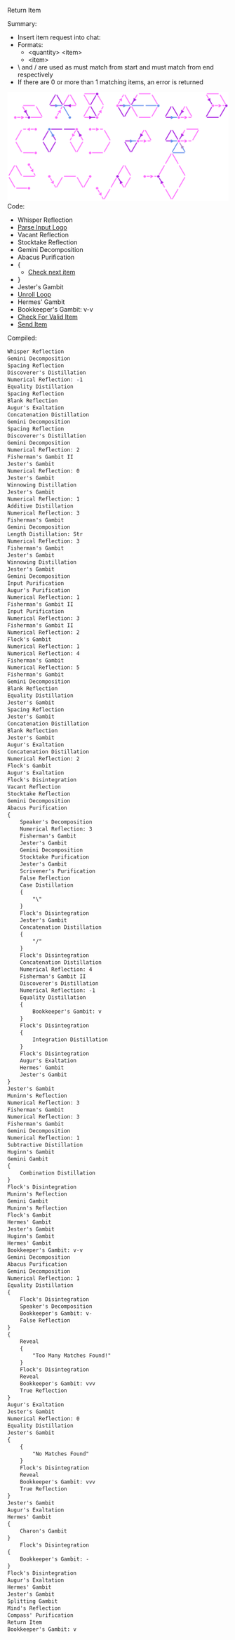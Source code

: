 Return Item

Summary:
* Insert item request into chat:
* Formats:
	* \<quantity> \<item>
	* \<item>
* \\ and / are used as must match from start and must match from end respectively
* If there are 0 or more than 1 matching items, an error is returned

![Retrieve Item](Images/Retrieve%20Item.png)
Code:
* Whisper Reflection
* [Parse Input Logo](Images/Parse%20Input%20Logo.png)
* Vacant Reflection
* Stocktake Reflection
* Gemini Decomposition
* Abacus Purification
* {
	* [Check next item](Check%20next%20item.md)
* }
* Jester's Gambit
* [Unroll Loop](Unroll%20Loop.md)
* Hermes' Gambit
* Bookkeeper's Gambit: v-v
* [Check For Valid Item](Check%20For%20Valid%20Item.md)
* [Send Item](Send%20Item.md)

Compiled:
```
Whisper Reflection
Gemini Decomposition
Spacing Reflection
Discoverer's Distillation
Numerical Reflection: -1
Equality Distillation
Spacing Reflection
Blank Reflection
Augur's Exaltation
Concatenation Distillation
Gemini Decomposition
Spacing Reflection
Discoverer's Distillation
Gemini Decomposition
Numerical Reflection: 2
Fisherman's Gambit II
Jester's Gambit
Numerical Reflection: 0
Jester's Gambit
Winnowing Distillation
Jester's Gambit
Numerical Reflection: 1
Additive Distillation
Numerical Reflection: 3
Fisherman's Gambit
Gemini Decomposition
Length Distillation: Str
Numerical Reflection: 3
Fisherman's Gambit
Jester's Gambit
Winnowing Distillation
Jester's Gambit
Gemini Decomposition
Input Purification
Augur's Purification
Numerical Reflection: 1
Fisherman's Gambit II
Input Purification
Numerical Reflection: 3
Fisherman's Gambit II
Numerical Reflection: 2
Flock's Gambit
Numerical Reflection: 1
Numerical Reflection: 4
Fisherman's Gambit
Numerical Reflection: 5
Fisherman's Gambit
Gemini Decomposition
Blank Reflection
Equality Distillation
Jester's Gambit
Spacing Reflection
Jester's Gambit
Concatenation Distillation
Blank Reflection
Jester's Gambit
Augur's Exaltation
Concatenation Distillation
Numerical Reflection: 2
Flock's Gambit
Augur's Exaltation
Flock's Disintegration
Vacant Reflection
Stocktake Reflection
Gemini Decomposition
Abacus Purification
{
	Speaker's Decomposition
	Numerical Reflection: 3
	Fisherman's Gambit
	Jester's Gambit
	Gemini Decomposition
	Stocktake Purification
	Jester's Gambit
	Scrivener's Purification
	False Reflection
	Case Distillation
	{
		"\"
	}
	Flock's Disintegration
	Jester's Gambit
	Concatenation Distillation
	{
		"/"
	}
	Flock's Disintegration
	Concatenation Distillation
	Numerical Reflection: 4
	Fisherman's Gambit II
	Discoverer's Distillation
	Numerical Reflection: -1
	Equality Distillation
	{
		Bookkeeper's Gambit: v
	}
	Flock's Disintegration
	{
		Integration Distillation
	}
	Flock's Disintegration
	Augur's Exaltation
	Hermes' Gambit
	Jester's Gambit
}
Jester's Gambit
Muninn's Reflection
Numerical Reflection: 3
Fisherman's Gambit
Numerical Reflection: 3
Fisherman's Gambit
Gemini Decomposition
Numerical Reflection: 1
Subtractive Distillation
Huginn's Gambit
Gemini Gambit
{
	Combination Distillation
}
Flock's Disintegration
Muninn's Reflection
Gemini Gambit
Muninn's Reflection
Flock's Gambit
Hermes' Gambit
Jester's Gambit
Huginn's Gambit
Hermes' Gambit
Bookkeeper's Gambit: v-v
Gemini Decomposition
Abacus Purification
Gemini Decomposition
Numerical Reflection: 1
Equality Distillation
{
	Flock's Disintegration
	Speaker's Decomposition
	Bookkeeper's Gambit: v-
	False Reflection
}
{
	Reveal
	{
		"Too Many Matches Found!"
	}
	Flock's Disintegration
	Reveal
	Bookkeeper's Gambit: vvv
	True Reflection
}
Augur's Exaltation
Jester's Gambit
Numerical Reflection: 0
Equality Distillation
Jester's Gambit
{
	{
		"No Matches Found"
	}
	Flock's Disintegration
	Reveal
	Bookkeeper's Gambit: vvv
	True Reflection
}
Jester's Gambit
Augur's Exaltation
Hermes' Gambit
{
	Charon's Gambit
}
	Flock's Disintegration
{
	Bookkeeper's Gambit: -
}
Flock's Disintegration
Augur's Exaltation
Hermes' Gambit
Jester's Gambit
Splitting Gambit
Mind's Reflection
Compass' Purification
Return Item
Bookkeeper's Gambit: v
```